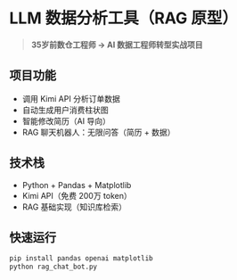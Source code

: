 # LLM 数据分析工具（RAG 原型）

> **35岁前数仓工程师 → AI 数据工程师转型实战项目**

## 项目功能
- 调用 Kimi API 分析订单数据
- 自动生成用户消费柱状图
- 智能修改简历（AI 导向）
- RAG 聊天机器人：无限问答（简历 + 数据）

## 技术栈
- Python + Pandas + Matplotlib
- Kimi API（免费 200万 token）
- RAG 基础实现（知识库检索）

## 快速运行
```bash
pip install pandas openai matplotlib
python rag_chat_bot.py
